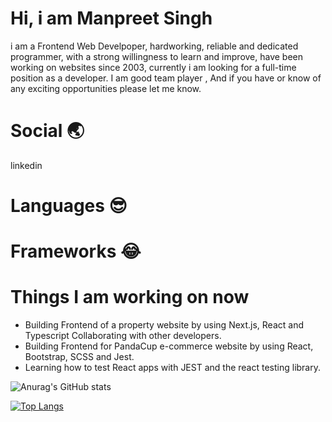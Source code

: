 # Hi, i am Manpreet Singh 

i am a Frontend Web Develpoper, hardworking, reliable and dedicated programmer, with a strong willingness to learn and improve, have been working on websites since 2003, currently i am looking for a full-time position as a developer. I am good team player , And if you have or know of any exciting opportunities please let me know.

# Social :earth_asia:
linkedin

# Languages :sunglasses:

# Frameworks :joy:

# Things I am working on now

  * Building Frontend of a property website by using Next.js, React and Typescript Collaborating with other developers.
  * Building Frontend for PandaCup e-commerce website by using React, Bootstrap, SCSS and Jest.
  * Learning how to test React apps with JEST and the react testing library.




![Anurag's GitHub stats](https://github-readme-stats.vercel.app/api?username=manpreetjsb&show_icons=true&theme=radical)

[![Top Langs](https://github-readme-stats.vercel.app/api/top-langs/?username=manpreetjsb&layout=compact)](https://github.com/manpreetjsb/github-readme-stats)

